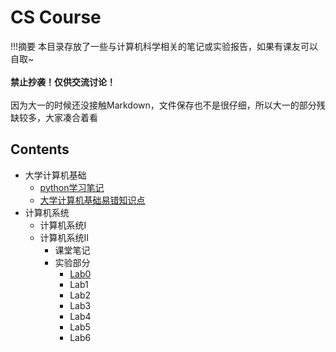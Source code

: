 # CS Course

!!!摘要
	本目录存放了一些与计算机科学相关的笔记或实验报告，如果有课友可以自取~<br><br>
	**禁止抄袭！仅供交流讨论！**<br>	<br>	因为大一的时候还没接触Markdown，文件保存也不是很仔细，所以大一的部分残缺较多，大家凑合着看



## Contents

- 大学计算机基础
  - [python学习笔记](./大学计算机基础（已绝版）/python学习笔记.md) 
  - [大学计算机基础易错知识点](./大学计算机基础（已绝版）/大学计算机基础易错点清单.md)
- 计算机系统
  - 计算机系统Ⅰ
  - 计算机系统Ⅱ
    - 课堂笔记
    - 实验部分
      - [Lab0](./计算机系统/计算机系统2/实验部分/Lab0/Lab5实验报告.md)
      - Lab1
      - Lab2
      - Lab3
      - Lab4
      - Lab5
      - Lab6